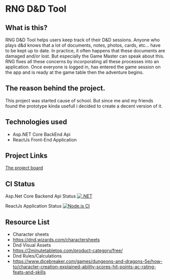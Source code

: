 # RNG D&D Tool

## What is this?
RNG D&D Tool helps users keep track of their D&D sessions. Anyone who plays d&d knows that a lot of documents, notes, photos, cards, etc... have to be kept up to date. In practice, it often happens that these documents are damaged and/or lost.
But especially the Game Master can speak about this.
RNG fixes all these concerns by incorporating all these processes into an application.
Once everyone is logged in, has entered the game session on the app and is ready at the game table then the adventure begins.

## The reason behind the project.
This project was started cause of school. But since me and my friends found the prototype kinda usefull i decided to create a decent version of it.

## Technologies used
- Asp.NET Core BackEnd Api
- ReactJs Front-End Application

## Project Links
[The project board](https://github.com/users/KennethSpeecke/projects/4)

## CI Status
Asp.Net Core Backend Api Status
[![.NET](https://github.com/KennethSpeecke/DndRngTool/actions/workflows/dotnet.yml/badge.svg)](https://github.com/KennethSpeecke/DndRngTool/actions/workflows/dotnet.yml)

ReactJs Application Status
[![Node.js CI](https://github.com/KennethSpeecke/DndRngTool/actions/workflows/node.js.yml/badge.svg)](https://github.com/KennethSpeecke/DndRngTool/actions/workflows/node.js.yml)

## Resource List
- Character sheets
- https://dnd.wizards.com/charactersheets
- Dnd Visual Assets
- https://2minutetabletop.com/product-category/free/
- Dnd Rules/Calculations
- https://www.dicebreaker.com/games/dungeons-and-dragons-5e/how-to/character-creation-explained-ability-scores-hit-points-ac-rating-feats-and-skills
